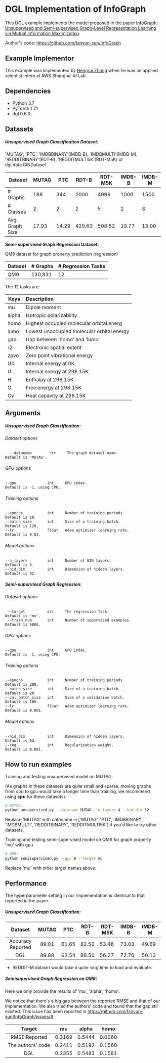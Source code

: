 # DGL Implementation of InfoGraph
This DGL example implements the model proposed in the paper [InfoGraph: Unsupervised and Semi-supervised Graph-Level Representation Learning via Mutual Information Maximization](https://arxiv.org/abs/1908.01000).

Author's code: https://github.com/fanyun-sun/InfoGraph

## Example Implementor

This example was implemented by [Hengrui Zhang](https://github.com/hengruizhang98) when he was an applied scientist intern at AWS Shanghai AI Lab.

## Dependencies

- Python 3.7
- PyTorch 1.7.1
- dgl 0.6.0

## Datasets

##### Unsupervised Graph Classification Dataset:

 'MUTAG', 'PTC', 'IMDBBINARY'(IMDB-B), 'IMDBMULTI'(IMDB-M), 'REDDITBINARY'(RDT-B), 'REDDITMULTI5K'(RDT-M5K) of dgl.data.GINDataset.

| Dataset         | MUTAG | PTC   | RDT-B  | RDT-M5K | IMDB-B | IMDB-M |
| --------------- | ----- | ----- | ------ | ------- | ------ | ------ |
| # Graphs        | 188   | 344   | 2000   | 4999    | 1000   | 1500   |
| # Classes       | 2     | 2     | 2      | 5       | 2      | 3      |
| Avg. Graph Size | 17.93 | 14.29 | 429.63 | 508.52  | 19.77  | 13.00  |

**Semi-supervised Graph Regression Dataset:**

QM9 dataset for graph property prediction (regression)

| Dataset | # Graphs | # Regression Tasks |
| ------- | -------- | ------------------ |
| QM9     | 130,831  | 12                 |

The 12 tasks are:

| Keys  | Description                                |
| ----- | :----------------------------------------- |
| mu    | Dipole moment                              |
| alpha | Isotropic polarizability                   |
| homo  | Highest occupied molecular orbital energ   |
| lumo  | Lowest unoccupied molecular orbital energy |
| gap   | Gap between 'homo' and 'lumo'              |
| r2    | Electronic spatial extent                  |
| zpve  | Zero point vibrational energy              |
| U0    | Internal energy at 0K                      |
| U     | Internal energy at 298.15K                 |
| H     | Enthalpy at 298.15K                        |
| G     | Free energy at 298.15K                     |
| Cv    | Heat capavity at 298.15K                   |

## Arguments

##### 	Unsupervised Graph Classification:

###### Dataset options

```
  --dataname        str     The graph dataset name.               Default is 'MUTAG'.
```

###### GPU options

```
--gpu              int     GPU index.                             Default is -1, using CPU.
```

###### Training options

```
--epochs           int     Number of training periods.            Default is 20.
--batch_size       int     Size of a training batch.              Default is 128.
--lr               float   Adam optimizer learning rate.          Default is 0.01.
```

###### Model options

```
--n_layers         int     Number of GIN layers.                  Default is 3.
--hid_dim          int     Dimension of hidden layers.            Default is 32.
```

##### 	Semi-supervised Graph Regression:

###### Dataset options

```
 --target          str     The regression Task.                   Default is 'mu'.
 --train_num       int     Number of supervised examples.         Default is 5000.
```

###### GPU options

```
--gpu              int     GPU index.                             Default is -1, using CPU.
```

###### Training options

```
--epochs           int     Number of training periods.            Default is 200.
--batch_size       int     Size of a training batch.              Default is 20.
--val_batch_size   int     Size of a validation batch.            Default is 100.
--lr               float   Adam optimizer learning rate.          Default is 0.001.
```

###### Model options

```
--hid_dim          int     Dimension of hidden layers.            Default is 64.
--reg              int     Regularization weight.                 Default is 0.001.
```

## How to run examples

Training and testing unsupervised model on MUTAG.

 (As graphs in these datasets are quite small and sparse, moving graphs from cpu to gpu would take a longer time than training, we recommend using **cpu** for these datasets).

```bash
# MUTAG:
python unsupervised.py --dataname MUTAG --n_layers 4 --hid_dim 32
```

Replace 'MUTAG' with dataname in ['MUTAG', 'PTC', 'IMDBBINARY', 'IMDBMULTI', 'REDDITBINARY', 'REDDITMULTI5K'] if you'd like to try other datasets.

Training and testing semi-supervised model on QM9 for graph property 'mu' with gpu.

```bash
# QM9:
python semisupervised.py --gpu 0 --target mu
```

Replace 'mu' with other target names above.

## 	Performance

The hyperparameter setting in our implementation is identical to that reported in the paper.

##### Unsupervised Graph Classification:

|      Dataset      | MUTAG |  PTC  | RDT-B | RDT-M5K | IMDB-B | IMDB-M |
| :---------------: | :---: | :---: | :---: | ------- | ------ | ------ |
| Accuracy Reported | 89.01 | 61.65 | 82.50 | 53.46   | 73.03  | 49.69  |
|        DGL        | 89.88 | 63.54 | 88.50 | 56.27   | 72.70  | 50.13  |

* REDDIT-M dataset would take a quite long time to load and evaluate. 

##### Semisupervised Graph Regression on QM9:

Here we only provide the results of 'mu', 'alpha', 'homo'.

We notice that there's a big gap between the reported RMSE and that of our implementation. We also tried the authors' code and found that the gap still existed. This issue has been reported in https://github.com/fanyun-sun/InfoGraph/issues/8

|      Target       |   mu   | alpha  |  homo  |
| :---------------: | :----: | :----: | :----: |
|   RMSE Reported   | 0.3169 | 0.5444 | 0.0060 |
| The authors' code | 0.2411 | 0.5192 | 0.1560 |
|        DGL        | 0.2355 | 0.5483 | 0.1581 |

